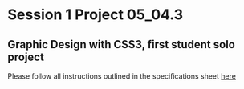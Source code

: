 # Session 1 Project 05_04.3

## Graphic Design with CSS3, first student solo project

Please follow all instructions outlined in the specifications sheet [here](https://docs.google.com/a/west-mec.org/document/d/17L1C8A9I3l-qG9hNjyYQHER0qulQG32yYrrKLUCCPG4/edit?usp=sharing)

